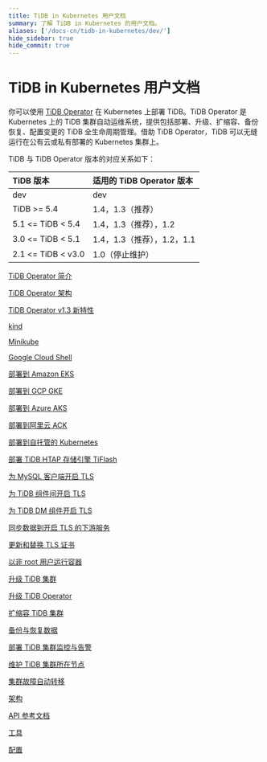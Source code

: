 ```yaml
---
title: TiDB in Kubernetes 用户文档
summary: 了解 TiDB in Kubernetes 的用户文档。
aliases: ['/docs-cn/tidb-in-kubernetes/dev/']
hide_sidebar: true
hide_commit: true
---
```


# TiDB in Kubernetes 用户文档

你可以使用 [TiDB Operator](https://github.com/pingcap/tidb-operator) 在 Kubernetes 上部署 TiDB。TiDB Operator 是 Kubernetes 上的 TiDB 集群自动运维系统，提供包括部署、升级、扩缩容、备份恢复、配置变更的 TiDB 全生命周期管理。借助 TiDB Operator，TiDB 可以无缝运行在公有云或私有部署的 Kubernetes 集群上。

TiDB 与 TiDB Operator 版本的对应关系如下：

| TiDB 版本 | 适用的 TiDB Operator 版本 |
|:---|:---|
| dev               | dev                 |
| TiDB >= 5.4       | 1.4，1.3（推荐）          |
| 5.1 <= TiDB < 5.4 | 1.4，1.3（推荐），1.2      |
| 3.0 <= TiDB < 5.1 | 1.4，1.3（推荐），1.2，1.1 |
| 2.1 <= TiDB < v3.0| 1.0（停止维护）       |

<LearningPathContainer platform="tidb-operator" title="TiDB Operator" subTitle="TiDB Operator 是 Kubernetes 上的 TiDB 集群自动运维系统，提供包括部署、升级、扩缩容、备份恢复、配置变更的 TiDB 全生命周期管理。借助 TiDB Operator，TiDB 可以无缝运行在公有云或私有部署的 Kubernetes 集群上。">

<LearningPath label="了解" icon="cloud1">

[TiDB Operator 简介](tidb-operator-overview.md)

[TiDB Operator 架构](architecture.md)

[TiDB Operator v1.3 新特性](whats-new-in-v1.3.md)

</LearningPath>

<LearningPath label="试用" icon="cloud5">

[kind](get-started.md#方法一使用-kind-创建-kubernetes-集群)

[Minikube](get-started.md#方法二使用-minikube-创建-kubernetes-集群)

[Google Cloud Shell](https://console.cloud.google.com/cloudshell/open?cloudshell_git_repo=https://github.com/pingcap/docs-tidb-operator&cloudshell_tutorial=zh/deploy-tidb-from-kubernetes-gke.md)

</LearningPath>

<LearningPath label="部署" icon="deploy">

[部署到 Amazon EKS](deploy-on-aws-eks.md)

[部署到 GCP GKE](deploy-on-gcp-gke.md)

[部署到 Azure AKS](deploy-on-azure-aks.md)

[部署到阿里云 ACK](deploy-on-alibaba-cloud.md)

[部署到自托管的 Kubernetes](prerequisites.md)

[部署 TiDB HTAP 存储引擎 TiFlash](deploy-tiflash.md)

</LearningPath>

<LearningPath label="安全" icon="cloud3">

[为 MySQL 客户端开启 TLS](enable-tls-for-mysql-client.md)

[为 TiDB 组件间开启 TLS](enable-tls-between-components.md)

[为 TiDB DM 组件开启 TLS](enable-tls-for-dm.md)

[同步数据到开启 TLS 的下游服务](enable-tls-for-ticdc-sink.md)

[更新和替换 TLS 证书](renew-tls-certificate.md)

[以非 root 用户运行容器](containers-run-as-non-root-user.md)

</LearningPath>

<LearningPath label="运维" icon="maintain">

[升级 TiDB 集群](upgrade-a-tidb-cluster.md)

[升级 TiDB Operator](upgrade-tidb-operator.md)

[扩缩容 TiDB 集群](scale-a-tidb-cluster.md)

[备份与恢复数据](backup-restore-overview.md)

[部署 TiDB 集群监控与告警](monitor-a-tidb-cluster.md)

[维护 TiDB 集群所在节点](maintain-a-kubernetes-node.md)

[集群故障自动转移](use-auto-failover.md)

</LearningPath>

<LearningPath label="参考" icon="cloud-dev">

[架构](tidb-scheduler.md)

[API 参考文档](https://github.com/pingcap/tidb-operator/blob/master/docs/api-references/docs.md)

[工具](use-tkctl.md)

[配置](configure-tidb-binlog-drainer.md)

</LearningPath>

</LearningPathContainer>
